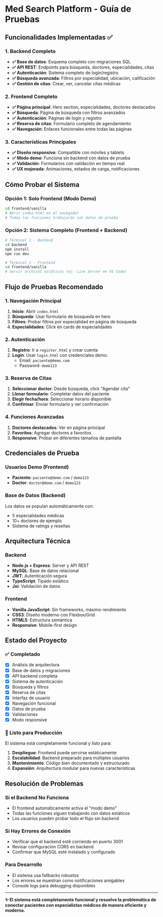 # Med Search Platform - Guía de Pruebas

## Funcionalidades Implementadas ✅

### 1. Backend Completo
- **✅ Base de datos**: Esquema completo con migraciones SQL
- **✅ API REST**: Endpoints para búsqueda, doctores, especialidades, citas
- **✅ Autenticación**: Sistema completo de login/registro
- **✅ Búsqueda avanzada**: Filtros por especialidad, ubicación, calificación
- **✅ Gestión de citas**: Crear, ver, cancelar citas médicas

### 2. Frontend Completo  
- **✅ Página principal**: Hero section, especialidades, doctores destacados
- **✅ Búsqueda**: Página de búsqueda con filtros avanzados
- **✅ Autenticación**: Páginas de login y registro
- **✅ Reserva de citas**: Formulario completo de agendamiento
- **✅ Navegación**: Enlaces funcionales entre todas las páginas

### 3. Características Principales
- **✅ Diseño responsivo**: Compatible con móviles y tablets
- **✅ Modo demo**: Funciona sin backend con datos de prueba
- **✅ Validación**: Formularios con validación en tiempo real
- **✅ UX mejorada**: Animaciones, estados de carga, notificaciones

## Cómo Probar el Sistema

### Opción 1: Solo Frontend (Modo Demo)
```bash
cd frontend/vanilla
# Abrir index.html en el navegador
# Todas las funciones trabajarán con datos de prueba
```

### Opción 2: Sistema Completo (Frontend + Backend)
```bash
# Terminal 1 - Backend
cd backend
npm install
npm run dev

# Terminal 2 - Frontend
cd frontend/vanilla
# Servir archivos estáticos (ej: Live Server en VS Code)
```

## Flujo de Pruebas Recomendado

### 1. Navegación Principal
1. **Inicio**: Abrir `index.html`
2. **Búsqueda**: Usar formulario de búsqueda en hero
3. **Filtros**: Probar filtros por especialidad en página de búsqueda
4. **Especialidades**: Click en cards de especialidades

### 2. Autenticación
1. **Registro**: Ir a `register.html` y crear cuenta
2. **Login**: Usar `login.html` con credenciales demo:
   - Email: `paciente@demo.com` 
   - Password: `demo123`

### 3. Reserva de Citas
1. **Seleccionar doctor**: Desde búsqueda, click "Agendar cita"
2. **Llenar formulario**: Completar datos del paciente
3. **Elegir fecha/hora**: Seleccionar horario disponible
4. **Confirmar**: Enviar formulario y ver confirmación

### 4. Funciones Avanzadas
1. **Doctores destacados**: Ver en página principal
2. **Favoritos**: Agregar doctores a favoritos
3. **Responsive**: Probar en diferentes tamaños de pantalla

## Credenciales de Prueba

### Usuarios Demo (Frontend)
- **Paciente**: `paciente@demo.com` / `demo123`
- **Doctor**: `doctor@demo.com` / `demo123`

### Base de Datos (Backend)
Los datos se populan automáticamente con:
- 5 especialidades médicas
- 10+ doctores de ejemplo
- Sistema de ratings y reseñas

## Arquitectura Técnica

### Backend
- **Node.js + Express**: Server y API REST
- **MySQL**: Base de datos relacional
- **JWT**: Autenticación segura
- **TypeScript**: Tipado estático
- **Joi**: Validación de datos

### Frontend
- **Vanilla JavaScript**: Sin frameworks, máximo rendimiento
- **CSS3**: Diseño moderno con Flexbox/Grid
- **HTML5**: Estructura semántica
- **Responsive**: Mobile-first design

## Estado del Proyecto

### ✅ Completado
- [x] Análisis de arquitectura
- [x] Base de datos y migraciones
- [x] API backend completa
- [x] Sistema de autenticación
- [x] Búsqueda y filtros
- [x] Reserva de citas
- [x] Interfaz de usuario
- [x] Navegación funcional
- [x] Datos de prueba
- [x] Validaciones
- [x] Modo responsive

### 🚀 Listo para Producción
El sistema está completamente funcional y listo para:
1. **Despliegue**: Frontend puede servirse estáticamente
2. **Escalabilidad**: Backend preparado para múltiples usuarios
3. **Mantenimiento**: Código bien documentado y estructurado
4. **Expansión**: Arquitectura modular para nuevas características

## Resolución de Problemas

### Si el Backend No Funciona
- El frontend automáticamente activa el "modo demo"
- Todas las funciones siguen trabajando con datos estáticos
- Los usuarios pueden probar todo el flujo sin backend

### Si Hay Errores de Conexión
- Verificar que el backend esté corriendo en puerto 3001
- Revisar configuración CORS en backend
- Confirmar que MySQL esté instalado y configurado

### Para Desarrollo
- El sistema usa fallbacks robustos
- Los errores se muestran como notificaciones amigables
- Console logs para debugging disponibles

---

**✨ El sistema está completamente funcional y resuelve la problemática de conectar pacientes con especialistas médicos de manera eficiente y moderna.**